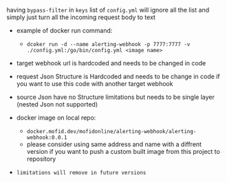 having `bypass-filter` in `keys` list of `config.yml` will ignore all the list and simply just turn all the incoming request body to text
* example of docker run command:
    * `dcoker run -d --name alerting-webhook -p 7777:7777 -v ./config.yml:/go/bin/config.yml <image name>`
* target webhook url is hardcoded and needs to be changed in code
* request Json Structure is Hardcoded and needs to be change in code if you want to use this code with another target webhook
* source Json have no Structure limitations but needs to be single layer (nested Json not supported)

* docker image on local repo:
    * `docker.mofid.dev/mofidonline/alerting-webhook/alerting-webhook:0.0.1`
    * please consider using same address and name with a diffrent version if you want to push a custom built image from this project to repository

* `limitations will remove in future versions`